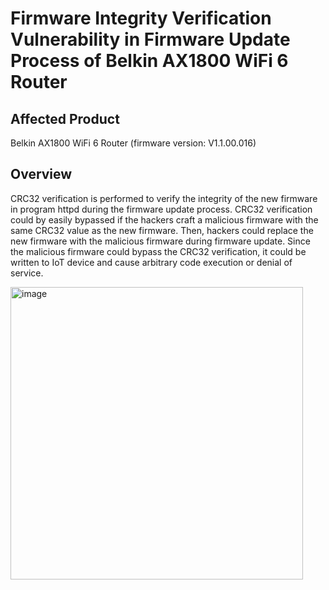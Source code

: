 # Firmware Integrity Verification Vulnerability in Firmware Update Process of Belkin AX1800 WiFi 6 Router


## Affected Product
Belkin AX1800 WiFi 6 Router (firmware version: V1.1.00.016)

## Overview
CRC32 verification is performed to verify the integrity of the new firmware in program httpd during the firmware update process. CRC32 verification could by easily bypassed if the hackers craft a malicious firmware with the same CRC32 value as the new firmware. Then, hackers could replace the new firmware with the malicious firmware during firmware update. Since the malicious firmware could bypass the CRC32 verification, it could be written to IoT device and cause arbitrary code execution or denial of service.


<img width="468" alt="image" src="https://github.com/user-attachments/assets/59d0e271-d728-473f-b297-d6be6f2191b7" />

